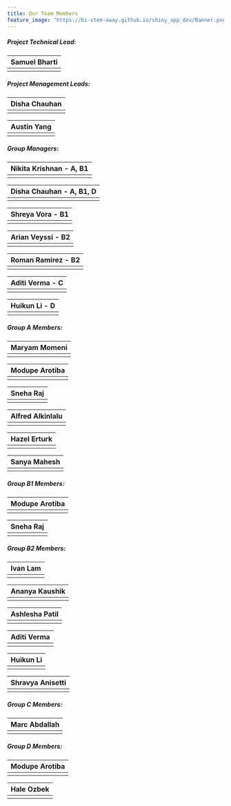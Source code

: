 ```yaml
---
title: Our Team Members
feature_image: "https://bi-stem-away.github.io/shiny_app_dev/Banner.png"
---
```


##### Project Technical Lead:

<table>
  <thead>
    <tr>
      <th style="text-align:center">Samuel Bharti</th>
    </tr>
  </thead>  
  <tbody>
    <tr>
      <td style="text-align:center"><img src="https://bi-stem-away.github.io/shiny_app_dev/images/S.png" alt=""></td>
    </tr>
  </tbody> 
</table>


##### Project Management Leads:

<table><thead><tr><th style="text-align:center">Disha Chauhan</th></tr></thead><tbody><tr><td style="text-align:center"><img src="https://bi-stem-away.github.io/shiny_app_dev/images/Disha.jpeg" alt=""></td></tr></tbody></table>

<table><thead><tr><th style="text-align:center">Austin Yang</th></tr></thead><tbody><tr><td style="text-align:center"><img src="https://bi-stem-away.github.io/shiny_app_dev/images/Austin.png" alt=""></td></tr></tbody></table>

##### Group Managers:

<table><thead><tr><th style="text-align:center">Nikita Krishnan - A, B1</th></tr></thead><tbody><tr><td style="text-align:center"><img src="https://bi-stem-away.github.io/shiny_app_dev/images/Nikitak.jpeg" alt=""></td></tr></tbody></table>

<table><thead><tr><th style="text-align:center">Disha Chauhan - A, B1, D</th></tr></thead><tbody><tr><td style="text-align:center"><img src="https://bi-stem-away.github.io/shiny_app_dev/images/Disha.jpeg" alt=""></td></tr></tbody></table>

<table><thead><tr><th style="text-align:center">Shreya Vora - B1</th></tr></thead><tbody><tr><td style="text-align:center"><img src="https://bi-stem-away.github.io/shiny_app_dev/images/Shreya.jpg" alt=""></td></tr></tbody></table>

<table><thead><tr><th style="text-align:center">Arian Veyssi - B2</th></tr></thead><tbody><tr><td style="text-align:center"><img src="https://bi-stem-away.github.io/shiny_app_dev/images/Arian_Veyssi_.png" alt=""></td></tr></tbody></table>

<table><thead><tr><th style="text-align:center">Roman Ramirez - B2</th></tr></thead><tbody><tr><td style="text-align:center"><img src="https://bi-stem-away.github.io/shiny_app_dev/images/Roman.jpeg" alt=""></td></tr></tbody></table>

<table><thead><tr><th style="text-align:center">Aditi Verma - C</th></tr></thead><tbody><tr><td style="text-align:center"><img src="https://bi-stem-away.github.io/shiny_app_dev/images/Aditi_Verma.jpg" alt=""></td></tr></tbody></table>

<table><thead><tr><th style="text-align:center">Huikun Li - D</th></tr></thead><tbody><tr><td style="text-align:center"><img src="https://bi-stem-away.github.io/shiny_app_dev/images/Kelly.jpg" alt=""></td></tr></tbody></table>

##### Group A Members:

<table><thead><tr><th style="text-align:center">Maryam Momeni</th></tr></thead><tbody><tr><td style="text-align:center"><img src="https://bi-stem-away.github.io/shiny_app_dev/images/Maryam.jpg" alt=""></td></tr></tbody></table>

<table><thead><tr><th style="text-align:center">Modupe Arotiba</th></tr></thead><tbody><tr><td style="text-align:center"><img src="https://bi-stem-away.github.io/shiny_app_dev/images/M.png" alt=""></td></tr></tbody></table>

<table><thead><tr><th style="text-align:center">Sneha Raj</th></tr></thead><tbody><tr><td style="text-align:center"><img src="https://bi-stem-away.github.io/shiny_app_dev/images/IMG_9040_copy.jpg" alt=""></td></tr></tbody></table>

<table><thead><tr><th style="text-align:center">Alfred Alkinlalu</th></tr></thead><tbody><tr><td style="text-align:center"><img src="https://bi-stem-away.github.io/shiny_app_dev/images/Austin.png" alt=""></td></tr></tbody></table>

<table><thead><tr><th style="text-align:center">Hazel Erturk</th></tr></thead><tbody><tr><td style="text-align:center"><img src="https://bi-stem-away.github.io/shiny_app_dev/images/H.png" alt=""></td></tr></tbody></table>

<table><thead><tr><th style="text-align:center">Sanya Mahesh</th></tr></thead><tbody><tr><td style="text-align:center"><img src="https://bi-stem-away.github.io/shiny_app_dev/images/S.png" alt=""></td></tr></tbody></table>

##### Group B1 Members:

<table><thead><tr><th style="text-align:center">Modupe Arotiba</th></tr></thead><tbody><tr><td style="text-align:center"><img src="https://bi-stem-away.github.io/shiny_app_dev/images/M.png" alt=""></td></tr></tbody></table>

<table><thead><tr><th style="text-align:center">Sneha Raj</th></tr></thead><tbody><tr><td style="text-align:center"><img src="https://bi-stem-away.github.io/shiny_app_dev/images/IMG_9040_copy.jpg" alt=""></td></tr></tbody></table>

##### Group B2 Members:

<table><thead><tr><th style="text-align:center">Ivan Lam</th></tr></thead><tbody><tr><td style="text-align:center"><img src="https://bi-stem-away.github.io/shiny_app_dev/images/Ivan_Lam.png" alt=""></td></tr></tbody></table>

<table><thead><tr><th style="text-align:center">Ananya Kaushik</th></tr></thead><tbody><tr><td style="text-align:center"><img src="https://bi-stem-away.github.io/shiny_app_dev/images/Ananya_Kaushik.png" alt=""></td></tr></tbody></table>

<table><thead><tr><th style="text-align:center">Ashlesha Patil</th></tr></thead><tbody><tr><td style="text-align:center"><img src="https://bi-stem-away.github.io/shiny_app_dev/images/Ashlesha.jpg" alt=""></td></tr></tbody></table>

<table><thead><tr><th style="text-align:center">Aditi Verma</th></tr></thead><tbody><tr><td style="text-align:center"><img src="https://bi-stem-away.github.io/shiny_app_dev/images/Aditi_Verma.jpg" alt=""></td></tr></tbody></table>

<table><thead><tr><th style="text-align:center">Huikun Li</th></tr></thead><tbody><tr><td style="text-align:center"><img src="https://bi-stem-away.github.io/shiny_app_dev/images/Kelly.jpg" alt=""></td></tr></tbody></table>

<table><thead><tr><th style="text-align:center">Shravya Anisetti</th></tr></thead><tbody><tr><td style="text-align:center"><img src="https://bi-stem-away.github.io/shiny_app_dev/images/S.png" alt=""></td></tr></tbody></table>

##### Group C Members:

<table><thead><tr><th style="text-align:center">Marc Abdallah</th></tr></thead><tbody><tr><td style="text-align:center"><img src="https://bi-stem-away.github.io/shiny_app_dev/images/Marc_Abdallah.jpeg" alt=""></td></tr></tbody></table>

##### Group D Members:
<table><thead><tr><th style="text-align:center">Modupe Arotiba</th></tr></thead><tbody><tr><td style="text-align:center"><img src="https://bi-stem-away.github.io/shiny_app_dev/images/M.png" alt=""></td></tr></tbody></table>

<table><thead><tr><th style="text-align:center">Hale Ozbek</th></tr></thead><tbody><tr><td style="text-align:center"><img src="https://bi-stem-away.github.io/shiny_app_dev/images/Hale.jpeg" alt=""></td></tr></tbody></table>
